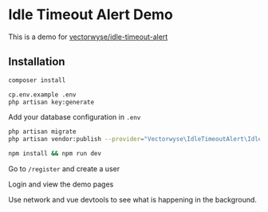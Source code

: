 # Idle Timeout Alert Demo

This is a demo for [vectorwyse/idle-timeout-alert](https://github.com/vectorwyse/idle-timeout-alert)

## Installation

```sh
composer install

cp.env.example .env
php artisan key:generate
```

Add your database configuration in `.env`

```sh
php artisan migrate
php artisan vendor:publish --provider="Vectorwyse\IdleTimeoutAlert\IdleTimeoutAlertServiceProvider" --tag="vue-components"

npm install && npm run dev
```

Go to `/register` and create a user

Login and view the demo pages

Use network and vue devtools to see what is happening in the background.
